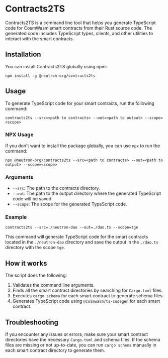 # Contracts2TS

Contracts2TS is a command line tool that helps you generate TypeScript code for CosmWasm smart contracts from their Rust source code. The generated code includes TypeScript types, clients, and other utilities to interact with the smart contracts.

## Installation

You can install Contracts2TS globally using npm:

```
npm install -g @neutron-org/contracts2ts
```

## Usage

To generate TypeScript code for your smart contracts, run the following command:

```
contracts2ts --src=<path to contracts> --out=<path to output> --scope=<scope>
```

### NPX Usage

If you don't want to install the package globally, you can use `npx` to run the command:

```
npx @neutron-org/contracts2ts --src=<path to contracts> --out=<path to output> --scope=<scope>
```

### Arguments

- `--src`: The path to the contracts directory.
- `--out`: The path to the output directory where the generated TypeScript code will be saved.
- `--scope`: The scope for the generated TypeScript code.

### Example

```
contracts2ts --src=./neutron-dao --out=./dao.ts --scope=tge
```

This command will generate TypeScript code for the smart contracts located in the `./neutron-dao` directory and save the output in the `./dao.ts` directory with the scope `tge`.

## How it works

The script does the following:

1. Validates the command line arguments.
2. Finds all the smart contract directories by searching for `Cargo.toml` files.
3. Executes `cargo schema` for each smart contract to generate schema files.
4. Generates TypeScript code using `@cosmwasm/ts-codegen` for each smart contract.

## Troubleshooting

If you encounter any issues or errors, make sure your smart contract directories have the necessary `Cargo.toml` and schema files. If the schema files are missing or not up-to-date, you can run `cargo schema` manually in each smart contract directory to generate them.
